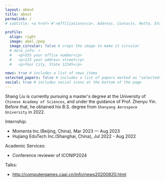 ```yaml
---
layout: about
title: about
permalink: /
# subtitle: <a href='#'>Affiliations</a>. Address. Contacts. Motto. Etc.

profile:
  align: right
  image: abel.jpeg
  image_circular: false # crops the image to make it circular
  # more_info: >
  #   <p>555 your office number</p>
  #   <p>123 your address street</p>
  #   <p>Your City, State 12345</p>

news: true # includes a list of news items
selected_papers: false # includes a list of papers marked as "selected={true}"
social: true # includes social icons at the bottom of the page
---
```


Shang Liu is currently pursuing a master's degree at the University of `Chinese Academy of Sciences`, and under the guidance of Prof. Zhenyu Yin. Before that, he obtained his B.S. degree from `Shenyang Aerospace University` in 2022.

<!-- He is also the Github open-source project contributor of [ccf-deadlines](https://github.com/ccfddl/ccf-deadlines), which is dedicated to provide accurate deadlines for Chinese academic researchers. -->

Internship:

- Momenta Inc.(Beijing, China), Mar 2023 — Aug 2023
- Hujiang EduTech Inc.(Shanghai, China), Jul 2022 - Aug 2022


Academic Services:

- Conference reviewer of ICONIP2024

Talks:

- http://computergames.caai.cn/info/news20200820.html


<!-- Write your biography here. Tell the world about yourself. Link to your favorite [subreddit](http://reddit.com). You can put a picture in, too. The code is already in, just name your picture `prof_pic.jpg` and put it in the `img/` folder.

Put your address / P.O. box / other info right below your picture. You can also disable any of these elements by editing `profile` property of the YAML header of your `_pages/about.md`. Edit `_bibliography/papers.bib` and Jekyll will render your [publications page](/al-folio/publications/) automatically.

Link to your social media connections, too. This theme is set up to use [Font Awesome icons](https://fontawesome.com/) and [Academicons](https://jpswalsh.github.io/academicons/), like the ones below. Add your Facebook, Twitter, LinkedIn, Google Scholar, or just disable all of them. -->
